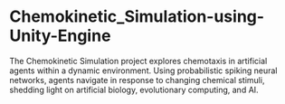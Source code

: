 # Chemokinetic_Simulation-using-Unity-Engine
The Chemokinetic Simulation project explores chemotaxis in artificial agents within a dynamic environment. Using probabilistic spiking neural networks, agents navigate in response to changing chemical stimuli, shedding light on artificial biology, evolutionary computing, and AI.
